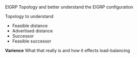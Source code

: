 EIGRP Topology and better understand the EIGRP configuration

Topology to understand
- Feasible distance
- Advertised distance
- Successor
- Feasible successor

**Varience** What that really is and how it effects load-balancing